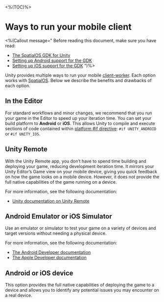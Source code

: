 <%(TOC)%>

# Ways to run your mobile client

<%(Callout message="
Before reading this document, make sure you have read:

  * [The SpatialOS GDK for Unity]({{urlRoot}}/reference/overview)
  * [Setting up Android support for the GDK]({{urlRoot}}/modules/mobile/setup-android)
  * [Setting up iOS support for the GDK]({{urlRoot}}/modules/mobile/setup-ios)
")%>

Unity provides multiple ways to run your mobile [client-worker]({{urlRoot}}/reference/glossary#client-worker). Each option works with [SpatialOS]({{urlRoot}}/reference/glossary#spatialos-runtime). Below we describe the benefits and drawbacks of each option.

## In the Editor

For standard workflows and minor changes, we recommend that you run your game in the Editor to speed up your iteration time. You can set your build platform to **Android** or **iOS**. This allows Unity to compile and execute sections of code contained within [platform #if directive](https://docs.unity3d.com/Manual/PlatformDependentCompilation.html): `#if UNITY_ANDROID` or `#if UNITY_IOS`.

## Unity Remote

With the Unity Remote app, you don’t have to spend time building and deploying your game, reducing development iteration time. It mirrors your Unity Editor’s Game view on your mobile device, giving you quick feedback on how the game looks on a mobile device. However, it does not provide the full native capabilities of the game running on a device.

For more information, see the following documentation:

* [Unity documentation on Unity Remote](https://docs.unity3d.com/Manual/UnityRemote5.html)

## Android Emulator or iOS Simulator

Use an emulator or simulator to test your game on a variety of devices and target versions without needing a physical device.

For more information, see the following documentation:

* [The Android Developer documentation](https://developer.android.com/studio/run/emulator)
* [The Apple Developer documentation](https://developer.apple.com/library/archive/documentation/IDEs/Conceptual/simulator_help_topics/Chapter/Chapter.html)

## Android or iOS device

This option provides the full native capabilities of deploying the game to a device and allows you to identify any potential issues you may encounter on a real device.